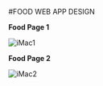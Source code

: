 #FOOD WEB APP DESIGN

**Food Page 1**

![iMac1](https://user-images.githubusercontent.com/54769213/107539945-1434d400-6bf8-11eb-9224-d24b873449a3.png)

**Food Page 2**

![iMac2](https://user-images.githubusercontent.com/54769213/107540261-6fff5d00-6bf8-11eb-98e7-56990a41167d.png)
